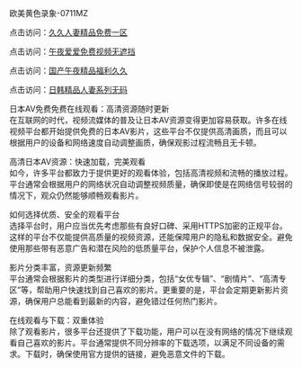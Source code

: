 欧美黄色录象-0711MZ  

点击访问：<a href="https://heiliaowzu4ur.pages.dev">久久人妻精品免费一区</a>  

点击访问：<a href="https://heiliaowt0d7p.pages.dev">午夜爱爱免费视频无遮挡</a>  

点击访问：<a href="https://heiliaozj3tjd.pages.dev">国产午夜精品福利久久</a>  

点击访问：<a href="https://heiliaoe8ajia.pages.dev">日韩精品人妻系列无码</a>  

日本AV免费免费在线观看：高清资源随时更新  
在互联网的时代，视频流媒体的普及让日本AV资源变得更加容易获取。许多在线视频平台都开始提供免费的日本AV影片，这些平台不仅提供高清画质，而且可以根据用户的设备和网络速度自动调整画质，确保观影过程流畅且无卡顿。  

高清日本AV资源：快速加载，完美观看  
如今，许多平台都致力于提供更好的观看体验，包括高清视频和流畅的播放过程。平台通常会根据用户的网络状况自动调整视频质量，确保即使是在网络信号较弱的情况下，观众仍然能够顺畅观看影片。  

如何选择优质、安全的观看平台  
选择平台时，用户应当优先考虑那些有良好口碑、采用HTTPS加密的正规平台。这样的平台不仅能提供高质量的视频资源，还能保障用户的隐私和数据安全。避免使用那些带有恶意广告和潜在风险的低质量平台，保护个人信息不被泄露。  

影片分类丰富，资源更新频繁  
平台通常会根据影片的类型进行详细分类，包括“女优专辑”、“剧情片”、“高清专区”等，帮助用户快速找到自己喜欢的影片。更重要的是，平台会定期更新影片资源，确保用户总能看到最新的内容，避免错过任何热门影片。  

在线观看与下载：双重体验  
除了观看影片，很多平台还提供了下载功能，用户可以在没有网络的情况下继续观看自己喜欢的影片。平台通常提供不同分辨率的下载选项，以满足不同设备的需求。下载时，确保使用官方提供的链接，避免恶意文件的下载。  

 
<span style="display:none;">[Canonical link]( )</span>
